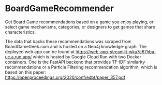 # BoardGameRecommender

Get Board Game recommendations based on a game you enjoy playing, or select game mechanisms, categories, or designers to get games that share characteristics.

The data that backs these recommendations was scraped from BoardGameGeek.com and is hosted on a Neo4j knowledge-graph. The deployed web app can be found at https://web-app-streamlit-wka7c67hba-uc.a.run.app/ which is hosted by Google Cloud Run with two Docker containers. One is the FastAPI backend that provides TF-IDF similarity recommendations or a Particle Filtering recommendation algorithm, which is based on this paper: https://openproceedings.org/2020/conf/edbt/paper_357.pdf
